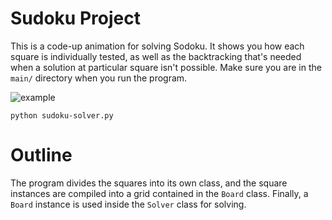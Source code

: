 # Sudoku Project

This is a code-up animation for solving Sodoku. It shows you how each square is individually tested, as well as the backtracking that's needed when a solution at particular square isn't possible. Make sure you are in the `main/` directory  when you run the program.

![example](https://github.com/dgodfrey95/sudoku-project/blob/master/src/ezgif-1-04f03f0011.gif)

    python sudoku-solver.py

# Outline

The program divides the squares into its own class, and the square instances are compiled into a grid contained in the `Board` class. Finally, a `Board` instance is used inside the `Solver` class for solving. 
